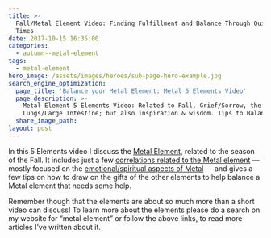 ```yaml
---
title: >-
  Fall/Metal Element Video: Finding Fulfillment and Balance Through Quieter
  Times
date: 2017-10-15 16:35:00
categories:
  - autumn--metal-element
tags:
  - metal-element
hero_image: /assets/images/heroes/sub-page-hero-example.jpg
search_engine_optimization:
  page_title: 'Balance your Metal Element: Metal 5 Elements Video'
  page_description: >-
    Metal Element 5 Elements Video: Related to Fall, Grief/Sorrow, the
    Lungs/Large Intestine; but also inspiration & wisdom. Tips to Balance Metal
  share_image_path:
layout: post
---
```


In this 5 Elements video I discuss the [Metal Element](http://www.wisdomwaysacupuncture.com/2016/11/05/metal-season-the-time-for-learning-about-letting-go-but-that-whats-of-value-remains/), related to the season of the Fall. It includes just a few [correlations related to the Metal element](http://www.wisdomwaysacupuncture.com/2011/10/05/time-to-inspire/) — mostly focused on the [emotional/spiritual aspects of Metal](http://www.wisdomwaysacupuncture.com/2011/10/26/what-we-learn-from-the-leaves-as-they-leave/) — and gives a few tips on how to draw on the gifts of the other elements to help balance a Metal element that needs some help.

Remember though that the elements are about so much more than a short video can discuss! To learn more about the elements please do a search on my website for “metal element” or follow the above links, to read more articles I’ve written about it.

&nbsp;